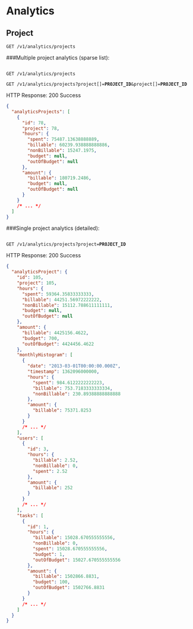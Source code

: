 # Analytics

## Project


`GET /v1/analytics/projects`

###Multiple project analytics (sparse list):

<code>
GET /v1/analytics/projects
</code>

<code>
GET /v1/analytics/projects?project[]=<b>PROJECT_ID</b>&project[]=<b>PROJECT_ID</b>
</code>

HTTP Response: 200 Success

```json
{
  "analyticsProjects": [
    {
      "id": 78,
      "project": 78,
      "hours": {
        "spent": 75487.13638888889,
        "billable": 60239.938888888886,
        "nonBillable": 15247.1975,
        "budget": null,
        "outOfBudget": null
      },
      "amount": {
        "billable": 180719.2486,
        "budget": null,
        "outOfBudget": null
      }
    }
    /* ... */
  ]
}
```

###Single project analytics (detailed):

<code>
GET /v1/analytics/projects?project=<b>PROJECT_ID</b>
</code>

HTTP Response: 200 Success

```json
{
  "analyticsProject": {
    "id": 105,
    "project": 105,
    "hours": {
      "spent": 59364.35833333333,
      "billable": 44251.56972222222,
      "nonBillable": 15112.788611111111,
      "budget": null,
      "outOfBudget": null
    },
    "amount": {
      "billable": 4425156.4622,
      "budget": 700,
      "outOfBudget": 4424456.4622
    },
    "monthlyHistogram": [
      {
        "date": "2013-03-01T00:00:00.000Z",
        "timestamp": 1362096000000,
        "hours": {
          "spent": 984.6122222222223,
          "billable": 753.7183333333334,
          "nonBillable": 230.89388888888888
        },
        "amount": {
          "billable": 75371.8253
        }
      }
      /* ... */
    ],
    "users": [
      {
        "id": 3,
        "hours": {
          "billable": 2.52,
          "nonBillable": 0,
          "spent": 2.52
        },
        "amount": {
          "billable": 252
        }
      }
      /* ... */
    ],
    "tasks": [
      {
        "id": 1,
        "hours": {
          "billable": 15028.670555555556,
          "nonBillable": 0,
          "spent": 15028.670555555556,
          "budget": 1,
          "outOfBudget": 15027.670555555556
        },
        "amount": {
          "billable": 1502866.8831,
          "budget": 100,
          "outOfBudget": 1502766.8831
        }
      }
      /* ... */
    ]
  }
}
```